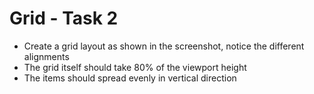 # Grid - Task 2

- Create a grid layout as shown in the screenshot, notice the different
  alignments
- The grid itself should take 80% of the viewport height
- The items should spread evenly in vertical direction
